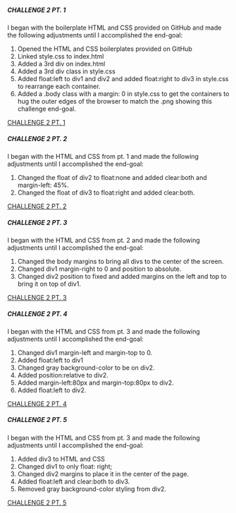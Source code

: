 ##### CHALLENGE 2 PT. 1
I began with the boilerplate HTML and CSS provided on GitHub and made the following adjustments until I accomplished the end-goal:

1. Opened the HTML and CSS boilerplates provided on GitHub
2. Linked style.css to index.html
3. Added a 3rd div on index.html
4. Added a 3rd div class in style.css
5. Added float:left to div1 and div2 and added float:right to div3 in style.css to rearrange each container.
6. Added a .body class with a margin: 0 in style.css to get the containers to hug the outer edges of the browser to match the .png showing this challenge end-goal.

[CHALLENGE 2 PT. 1](https://github.com/jamesnsummers/css_challenges/tree/master/challenge_2/css1)

##### CHALLENGE 2 PT. 2
I began with the HTML and CSS from pt. 1 and made the following adjustments until I accomplished the end-goal:

1. Changed the float of div2 to float:none and added clear:both and margin-left: 45%.
2. Changed the float of div3 to float:right and added clear:both.

[CHALLENGE 2 PT. 2](https://github.com/jamesnsummers/css_challenges/tree/master/challenge_2/css2)

##### CHALLENGE 2 PT. 3
I began with the HTML and CSS from pt. 2 and made the following adjustments until I accomplished the end-goal:

1. Changed the body margins to bring all divs to the center of the screen.
2. Changed div1 margin-right to 0 and position to absolute.
3. Changed div2 position to fixed and added margins on the left and top to bring it on top of div1.

[CHALLENGE 2 PT.  3](https://github.com/jamesnsummers/css_challenges/tree/master/challenge_2/css3)

##### CHALLENGE 2 PT. 4
I began with the HTML and CSS from pt. 3 and made the following adjustments until I accomplished the end-goal:

1. Changed div1 margin-left and margin-top to 0.
2. Added float:left to div1
3. Changed gray background-color to be on div2.
4. Added position:relative to div2.
5. Added margin-left:80px and margin-top:80px to div2.
6. Added float:left to div2.

[CHALLENGE 2 PT. 4 ](https://github.com/jamesnsummers/css_challenges/tree/master/challenge_2/css4)

##### CHALLENGE 2 PT. 5
I began with the HTML and CSS from pt. 3 and made the following adjustments until I accomplished the end-goal:

1. Added div3 to HTML and CSS
2. Changed div1 to only float: right;
3. Changed div2 margins to place it in the center of the page.
4. Added float:left and clear:both to div3.
5. Removed gray background-color styling from div2.

[CHALLENGE 2 PT. 5 ](https://github.com/jamesnsummers/css_challenges/tree/master/challenge_2/css5)
